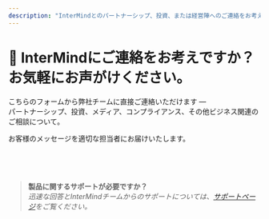 ```yaml
---
description: "InterMindとのパートナーシップ、投資、または経営陣へのご連絡をお考えですか？ビジネスに関するお問い合わせ、メディア関係者の方、法的事項についてはこちらのフォームをご利用ください。"
---
```


# 🤝 InterMindにご連絡をお考えですか？お気軽にお声がけください。

こちらのフォームから弊社チームに直接ご連絡いただけます —  
パートナーシップ、投資、メディア、コンプライアンス、その他ビジネス関連のご相談について。

お客様のメッセージを適切な担当者にお届けいたします。

<br>

<ContactForm
  formStyle="margin: 1rem auto;"  
  categoryLabel="お問い合わせの理由をお聞かせください *"  
  categoryPlaceholderText="トピックを選択してください..."  
  messageLabel="メッセージ *"  
  messagePlaceholderText="関連する背景情報、スケジュール、またはご検討いただきたい内容をお聞かせください。"  
  buttonText="メッセージを送信"  
  :services="[
    '戦略的パートナーシップの機会',
    '投資・資金調達に関するご相談',
    'エンタープライズソリューションのお問い合わせ',
    'メディア・報道関係のご依頼',
    '法的・コンプライアンス事項',
    'セキュリティに関する懸念・報告',
    '事業開発提案',
    '一般的なビジネスに関するお問い合わせ'
  ]"
/>

<br>

> **製品に関するサポートが必要ですか？**  
> _迅速な回答とInterMindチームからのサポートについては、[サポートページ](../help)をご覧ください。_